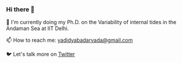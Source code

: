 ### Hi there 👋

🔭 I'm currently doing my Ph.D. on the Variability of internal tides in the Andaman Sea at IIT Delhi.

📫 How to reach me: yadidyabadarvada@gmail.com

🐦  Let's talk more on [Twitter](https://twitter.com/yadidya_b)

<!--
**Yadidya5/Yadidya5** is a ✨ _special_ ✨ repository because its `README.md` (this file) appears on your GitHub profile.

Here are some ideas to get you started:

- 🔭 I’m currently working on ...
- 🌱 I’m currently learning ...
- 👯 I’m looking to collaborate on ...
- 🤔 I’m looking for help with ...
- 💬 Ask me about ...
- 📫 How to reach me: ...
- 😄 Pronouns: ...
- ⚡ Fun fact: ...
-->
